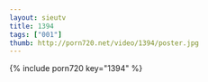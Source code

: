 ```yaml
--- 
layout: sieutv
title: 1394
tags: ["001"]
thumb: http://porn720.net/video/1394/poster.jpg
---
```

{% include porn720 key="1394" %} 
